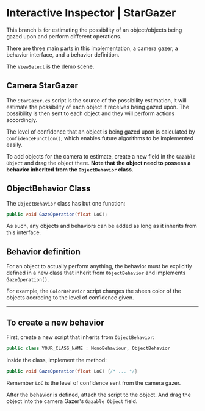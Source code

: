 # Interactive Inspector | StarGazer

This branch is for estimating the possibility of an object/objects being gazed upon and
perform different operations. 

There are three main parts in this implementation, a camera gazer, a behavior interface, 
and a behavior definition. 

The `ViewSelect` is the demo scene. 

## Camera StarGazer 

The `StarGazer.cs` script is the source of the possibility estimation, it will estimate 
the possibility of each object it receives being gazed upon. The possibility is then sent
to each object and they will perform actions accordingly. 

The level of confidence that an object is being gazed upon is calculated by `ConfidenceFunction()`,
which enables future algorithms to be implemented easily. 

To add objects for the camera to estimate, create a new field in the `Gazable Object` and
drag the object there. **Note that the object need to possess a behavior inherited from the 
`ObjectBehavior` class**. 

## ObjectBehavior Class

The `ObjectBehavior` class has but one function:

```c#
public void GazeOperation(float LoC);
```

As such, any objects and behaviors can be added as long as it inherits from this interface. 

## Behavior definition 

For an object to actually perform anything, the behavior must be explicitly defined in a new class
that inherit from `ObjectBehavior` and implements `GazeOperation()`. 

For example, the `ColorBehavior` script changes the sheen color of the objects accroding to the 
level of confidence given. 

<hr /> 

## To create a new behavior 

First, create a new script that inherits from `ObjectBehavior`:

```c#
public class YOUR_CLASS_NAME : MonoBehaviour, ObjectBehavior
```

Inside the class, implement the method:

```c#
public void GazeOperation(float LoC) {/* ... */}
```

Remember `LoC` is the level of confidence sent from the camera gazer. 

After the behavior is defined, attach the script to the object. And drag the object into the 
camera Gazer's `Gazable Object` field. 
